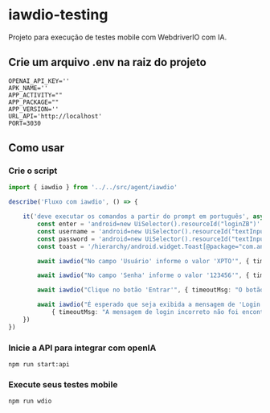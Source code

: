 # iawdio-testing

Projeto para execução de testes mobile com WebdriverIO com IA.

## Crie um arquivo .env na raiz do projeto

``` env
OPENAI_API_KEY=''
APK_NAME=''
APP_ACTIVITY=""
APP_PACKAGE=""
APP_VERSION=''
URL_API='http://localhost'
PORT=3030
```

## Como usar

### Crie o script

``` typescript
import { iawdio } from '../../src/agent/iawdio'

describe('Fluxo com iawdio', () => {

    it('deve executar os comandos a partir do prompt em português', async () => {
        const enter = 'android=new UiSelector().resourceId("loginZB")'
        const username = 'android=new UiSelector().resourceId("textInputEditText").text("Usuário")'
        const password = 'android=new UiSelector().resourceId("textInputEditText").text("Senha")'
        const toast = '/hierarchy/android.widget.Toast[@package="com.android.settings"]'

        await iawdio("No campo 'Usuário' informe o valor 'XPTO'", { timeoutMsg: "O campo de usuário não foi encontrado", mapeamento: username })

        await iawdio("No campo 'Senha' informe o valor '123456'", { timeoutMsg: "O campo de senha não foi encontrado", mapeamento: password })

        await iawdio("Clique no botão 'Entrar'", { timeoutMsg: "O botão de login não foi encontrado", mapeamento: enter })

        await iawdio("É esperado que seja exibida a mensagem de 'Login incorreto'",
            { timeoutMsg: "A mensagem de login incorreto não foi encontrada", mapeamento: toast })
    })
})
```

### Inicie a API para integrar com openIA

`npm run start:api`

### Execute seus testes mobile

`npm run wdio`
